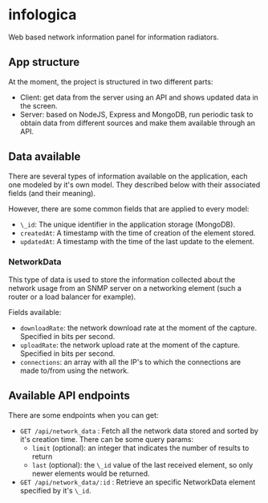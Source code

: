 # infologica
Web based network information panel for information radiators.

## App structure
At the moment, the project is structured in two different parts:
* Client: get data from the server using an API and shows updated data in the screen.
* Server: based on NodeJS, Express and MongoDB, run periodic task to obtain data from different sources and make them available through an API.

## Data available
There are several types of information available on the application, each one modeled by it's own model. They described below with their associated fields (and their meaning).

However, there are some common fields that are applied to every model:
* `\_id`: The unique identifier in the application storage (MongoDB).
* `createdAt`: A timestamp with the time of creation of the element stored.
* `updatedAt`: A timestamp with the time of the last update to the element.

### NetworkData
This type of data is used to store the information collected about the network usage from an SNMP server on a networking element (such a router or a load balancer for example).

Fields available:
* `downloadRate`: the network download rate at the moment of the capture. Specified in bits per second.
* `uploadRate`: the network upload rate at the moment of the capture. Specified in bits per second.
* `connections`: an array with all the IP's to which the connections are made to/from using the network.

## Available API endpoints
There are some endpoints when you can get:
* `GET /api/network_data` : Fetch all the network data stored and sorted by it's creation time. There can be some query params:
  * `limit` (optional): an integer that indicates the number of results to return
  * `last` (optional): the `\_id` value of the last received element, so only newer elements would be returned.
* `GET /api/network_data/:id` : Retrieve an specific NetworkData element specified by it's `\_id`.
